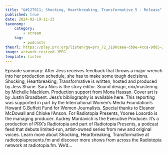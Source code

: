 ```yaml
---
title: "&#127911; Shocking, Heartbreaking, Transformative 5 - Release"
published: true
date: 2024-02-19-11-33
taxonomy:
    category:
        - stream
    tag:
        - podcasts
theurl: https://play.prx.org/listen?ge=prx_72_3190caea-cb9e-4cca-9d85-28038f2b066c&uf=http%3A%2F%2Ffeeds.radiotopia.fm%2Fradiotopia-showcase
image: artwork-resized.JPEG
template: listen
---
```


Episode summary: After Jess receives feedback that throws a major wrench into her production schedule, she has to make some tough decisions. Shocking, Heartbreaking, Transformative is written, hosted and produced by Jess Shane. Sara Nics is the story editor. Sound design, mix/mastering by Michelle Macklem. Production support from Mona Hassan. Cover art is by Justin Broadbent. Jess&rsquo;s bibliography is available here. This reporting was supported in part by the International Women&rsquo;s Media Foundation&rsquo;s Howard G.Buffett Fund for Women Journalists. Special thanks to Eleanor McDowall and Chioke I&rsquo;Anson. For Radiotopia Presents, Yooree Losordo is the managing producer. Audrey Mardavich is the Executive Producer. It&rsquo;s a production of PRX&rsquo;s Radiotopia and part of Radiotopia Presents, a podcast feed that debuts limited-run, artist-owned series from new and original voices. Learn more about Shocking, Heartbreaking, Transformative at radiotopiapresents.fm and discover more shows from across the Radiotopia network at radiotopia.fm. We&rsquo;d&hellip;
